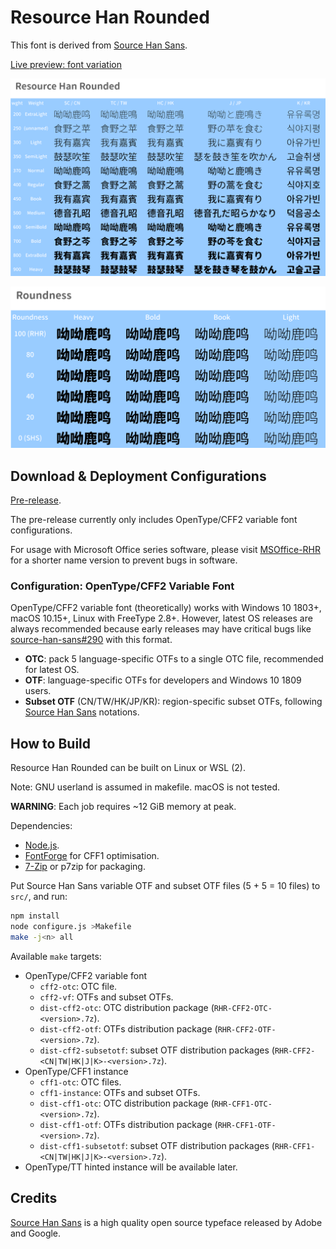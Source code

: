 # Resource Han Rounded

This font is derived from [Source Han Sans](https://github.com/adobe-fonts/source-han-sans).

[Live preview: font variation](https://nowar-fonts.github.io/rhr-next/)

![Preview: weight and orthography](res/preview.png)

![Preview: roundness variation](res/roundness.png)

## Download & Deployment Configurations

[Pre-release](https://github.com/CyanoHao/Resource-Han-Rounded/releases).

The pre-release currently only includes OpenType/CFF2 variable font configurations.

<!-- The pre-release currently includes OpenType/CFF2 variable font and OpenType/CFF1 instance (non-VF) configurations. -->

For usage with Microsoft Office series software, please visit [MSOffice-RHR](https://github.com/CyanoHao/MSOffice-RHR) for a shorter name version to prevent bugs in software.

### Configuration: OpenType/CFF2 Variable Font

OpenType/CFF2 variable font (theoretically) works with Windows 10 1803+, macOS 10.15+, Linux with FreeType 2.8+. However, latest OS releases are always recommended because early releases may have critical bugs like [source-han-sans#290](https://github.com/adobe-fonts/source-han-sans/issues/290) with this format.

* **OTC**: pack 5 language-specific OTFs to a single OTC file, recommended for latest OS.
* **OTF**: language-specific OTFs for developers and Windows 10 1809 users.
* **Subset OTF** (CN/TW/HK/JP/KR): region-specific subset OTFs, following [Source Han Sans](https://github.com/adobe-fonts/source-han-sans) notations.

<!-- ### Configuration: OpenType/CFF1 Instance

Desktop OSes since 2000 (or more specifically, Windows 2000+, MacOS 8.6+, Linux with FreeType 2.0+) support this format. However, support in applications may differ.

* **OTC**: pack 5 language-specific OTFs of same weight and roundness to an OTC file, recommended for Windows 10, macOS and Linux.
* **OTF**: language-specific OTFs for early Windows releases.
* **Subset OTF** (CN/TW/HK/JP/KR): region-specific subset OTFs, following [Source Han Sans](https://github.com/adobe-fonts/source-han-sans) notations. -->

## How to Build

Resource Han Rounded can be built on Linux or WSL (2).

Note: GNU userland is assumed in makefile. macOS is not tested.

**WARNING**: Each job requires ~12 GiB memory at peak.

Dependencies:

* [Node.js](https://nodejs.org/).
* [FontForge](https://fontforge.org/) for CFF1 optimisation.
* [7-Zip](https://www.7-zip.org/) or p7zip for packaging.

Put Source Han Sans variable OTF and subset OTF files (5 + 5 = 10 files) to `src/`, and run:

```bash
npm install
node configure.js >Makefile
make -j<n> all
```

Available `make` targets:

* OpenType/CFF2 variable font
  * `cff2-otc`: OTC file.
  * `cff2-vf`: OTFs and subset OTFs.
  * `dist-cff2-otc`: OTC distribution package (`RHR-CFF2-OTC-<version>.7z`).
  * `dist-cff2-otf`: OTFs distribution package (`RHR-CFF2-OTF-<version>.7z`).
  * `dist-cff2-subsetotf`: subset OTF distribution packages (`RHR-CFF2-<CN|TW|HK|J|K>-<version>.7z`).
* OpenType/CFF1 instance
  * `cff1-otc`: OTC files.
  * `cff1-instance`: OTFs and subset OTFs.
  * `dist-cff1-otc`: OTC distribution package (`RHR-CFF1-OTC-<version>.7z`).
  * `dist-cff1-otf`: OTFs distribution package (`RHR-CFF1-OTF-<version>.7z`).
  * `dist-cff1-subsetotf`: subset OTF distribution packages (`RHR-CFF1-<CN|TW|HK|J|K>-<version>.7z`).
* OpenType/TT hinted instance will be available later.

## Credits

[Source Han Sans](https://github.com/adobe-fonts/source-han-sans) is a high quality open source typeface released by Adobe and Google.
